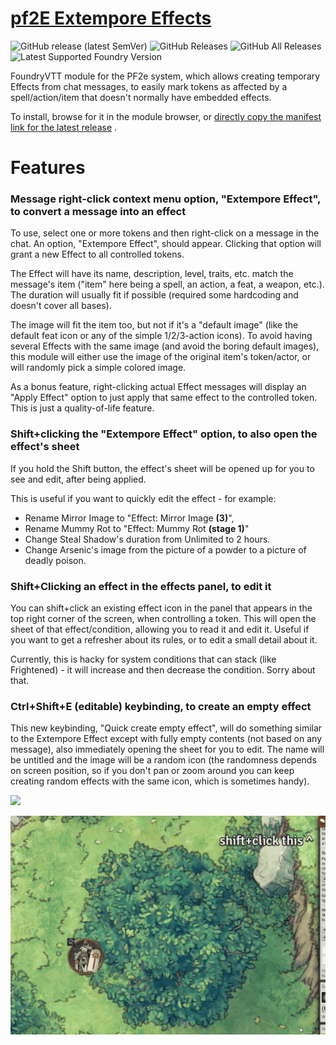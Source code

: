 # [pf2E Extempore Effects](https://foundryvtt.com/packages/pf2e-extempore-effects/)

![GitHub release (latest SemVer)](https://img.shields.io/github/v/release/itamarcu/pf2e-extempore-effects?style=for-the-badge)
![GitHub Releases](https://img.shields.io/github/downloads/itamarcu/pf2e-extempore-effects/latest/total?style=for-the-badge)
![GitHub All Releases](https://img.shields.io/github/downloads/itamarcu/pf2e-extempore-effects/total?style=for-the-badge&label=Downloads+total)
![Latest Supported Foundry Version](https://img.shields.io/endpoint?url=https://foundryshields.com/version?url=https://github.com/itamarcu/pf2e-extempore-effects/raw/master/module.json)

FoundryVTT module for the PF2e system, which allows creating temporary Effects from chat messages, to easily mark tokens
as affected by a spell/action/item that doesn't normally have embedded effects.

To install, browse for it in the module browser,
or [directly copy the manifest link for the latest release](https://github.com/itamarcu/pf2e-extempore-effects/releases/latest/download/module.json)
.

# Features

### Message right-click context menu option, "Extempore Effect", to convert a message into an effect
To use, select one or more tokens and then right-click on a message in the chat. An option, "Extempore Effect", should
appear. Clicking that option will grant a new Effect to all controlled tokens.

The Effect will have its name, description, level, traits, etc. match the message's item ("item" here being a spell,
an action, a feat, a weapon, etc.). The duration will usually fit if possible (required some hardcoding and doesn't
cover all bases).

The image will fit the item too, but not if it's a "default image" (like the default feat icon or
any of the simple 1/2/3-action icons). To avoid having several Effects with the same image (and avoid the boring
default images), this module will either use the image of the original item's token/actor, or will randomly pick a
simple colored image.

As a bonus feature, right-clicking actual Effect messages will display an "Apply Effect" option to just apply that same
effect to the controlled token. This is just a quality-of-life feature.

### Shift+clicking the "Extempore Effect" option, to also open the effect's sheet
If you hold the Shift button, the effect's sheet will be opened up for you to see and edit, after being applied.

This is useful if you want to quickly edit the effect - for example:

- Rename Mirror Image to "Effect: Mirror Image **(3)**",
- Rename Mummy Rot to "Effect: Mummy Rot **(stage 1)**"
- Change Steal Shadow's duration from Unlimited to 2 hours.
- Change Arsenic's image from the picture of a powder to a picture of deadly poison.

### Shift+Clicking an effect in the effects panel, to edit it
You can shift+click an existing effect icon in the panel that appears in the top right corner of the screen, when
controlling a token.  This will open the sheet of that effect/condition, allowing you to read it and edit it.  Useful if
you want to get a refresher about its rules, or to edit a small detail about it.

Currently, this is hacky for system conditions that can stack (like Frightened) - it will increase and then decrease
the condition.  Sorry about that.

### Ctrl+Shift+E (editable) keybinding, to create an empty effect
This new keybinding, "Quick create empty effect", will do something similar to the Extempore Effect except with fully
empty contents (not based on any message), also immediately opening the sheet for you to edit.  The name will be
untitled and the image will be a random icon (the randomness depends on screen position, so if you don't pan or zoom
around you can keep creating random effects with the same icon, which is sometimes handy).

![](metadata/ee_demo_1.gif)

![](metadata/shift_click_effect_panel_demo.gif)
